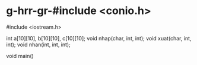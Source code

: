 # g-hrr-gr-#include <conio.h>
#include <iostream.h>

int a[10][10], b[10][10], c[10][10];
void nhap(char, int, int);
void xuat(char, int, int);
void nhan(int, int, int);

void main()
